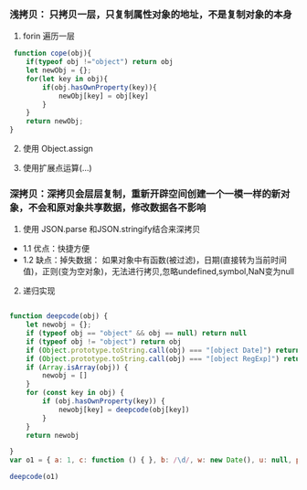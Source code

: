### 浅拷贝： 只拷贝一层，只复制属性对象的地址，不是复制对象的本身


1. forin 遍历一层

```javascript
 function cope(obj){
    if(typeof obj !="object") return obj
    let newObj = {};
    for(let key in obj){
        if(obj.hasOwnProperty(key)){
            newObj[key] = obj[key]
        }
    }
    return newObj;
}

```
2.  使用 Object.assign

3. 使用扩展点运算(...)

### 深拷贝：深拷贝会层层复制，重新开辟空间创建一个一模一样的新对象，不会和原对象共享数据，修改数据各不影响

1.  使用 JSON.parse 和JSON.stringify结合来深拷贝
- 1.1 优点：快捷方便
- 1.2 缺点：掉失数据： 如果对象中有函数(被过滤)，日期(直接转为当前时间值)，正则(变为空对象)，无法进行拷贝,忽略undefined,symbol,NaN变为null

2. 递归实现
   
```javascript

function deepcode(obj) {
    let newobj = {};
    if (typeof obj == "object" && obj == null) return null
    if (typeof obj != "object") return obj
    if (Object.prototype.toString.call(obj) === "[object Date]") return obj
    if (Object.prototype.toString.call(obj) === "[object RegExp]") return obj
    if (Array.isArray(obj)) {
        newobj = []
    }
    for (const key in obj) {
        if (obj.hasOwnProperty(key)) {
            newobj[key] = deepcode(obj[key])
        }
    }
    return newobj

}
var o1 = { a: 1, c: function () { }, b: /\d/, w: new Date(), u: null, p: NaN, r: undefined, g: Symbol(), f: [1, 2, 3], h: { a: { j: 1, c: /\d/ } } }

deepcode(o1)

```
